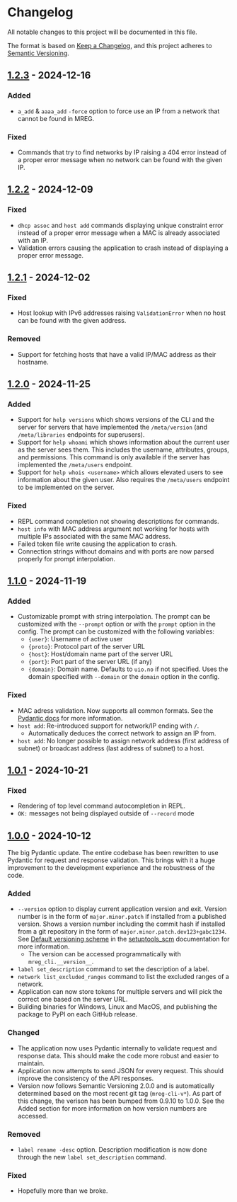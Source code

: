 # Changelog

All notable changes to this project will be documented in this file.

The format is based on [Keep a Changelog](https://keepachangelog.com/en/1.1.0/),
and this project adheres to [Semantic Versioning](https://semver.org/spec/v2.0.0.html).

<!-- ## Unreleased -->

## [1.2.3](https://github.com/unioslo/mreg-cli/releases/tag/1.2.3) - 2024-12-16

### Added

- `a_add` & `aaaa_add` `-force` option to force use an IP from a network that cannot be found in MREG.

### Fixed

- Commands that try to find networks by IP raising a 404 error instead of a proper error message when no network can be found with the given IP.

## [1.2.2](https://github.com/unioslo/mreg-cli/releases/tag/1.2.2) - 2024-12-09

### Fixed

- `dhcp assoc` and `host add` commands displaying unique constraint error instead of a proper error message when a MAC is already associated with an IP.
- Validation errors causing the application to crash instead of displaying a proper error message.

## [1.2.1](https://github.com/unioslo/mreg-cli/releases/tag/1.2.1) - 2024-12-02

### Fixed

- Host lookup with IPv6 addresses raising `ValidationError` when no host can be found with the given address.

### Removed

- Support for fetching hosts that have a valid IP/MAC address as their hostname.

## [1.2.0](https://github.com/unioslo/mreg-cli/releases/tag/1.2.0) - 2024-11-25

### Added

- Support for `help versions` which shows versions of the CLI and the server for servers that have implemented the `/meta/version` (and `/meta/libraries` endpoints for superusers).
- Support for `help whoami` which shows information about the current user as the server sees them. This includes the username, attributes, groups, and permissions. This command is only available if the server has implemented the `/meta/users` endpoint.
- Support for `help whois <username>` which allows elevated users to see information about the given user. Also requires the `/meta/users` endpoint to be implemented on the server.

### Fixed

- REPL command completion not showing descriptions for commands.
- `host info` with MAC address argument not working for hosts with multiple IPs associated with the same MAC address.
- Failed token file write causing the application to crash.
- Connection strings without domains and with ports are now parsed properly for prompt interpolation.

## [1.1.0](https://github.com/unioslo/mreg-cli/releases/tag/1.1.0) - 2024-11-19

### Added

- Customizable prompt with string interpolation. The prompt can be customized with the `--prompt` option or with the `prompt` option in the config. The prompt can be customized with the following variables:
  - `{user}`: Username of active user
  - `{proto}`: Protocol part of the server URL
  - `{host}`: Host/domain name part of the server URL
  - `{port}`: Port part of the server URL (if any)
  - `{domain}`: Domain name. Defaults to `uio.no` if not specified.
    Uses the domain specified with `--domain` or the `domain` option in the config.

### Fixed

- MAC adress validation. Now supports all common formats. See the [Pydantic docs](https://docs.pydantic.dev/latest/api/pydantic_extra_types_mac_address/) for more information.
- `host add`: Re-introduced support for network/IP ending with `/`.
  - Automatically deduces the correct network to assign an IP from.
- `host add`: No longer possible to assign network address (first address of subnet) or broadcast address (last address of subnet) to a host.

## [1.0.1](https://github.com/unioslo/mreg-cli/releases/tag/1.0.1) - 2024-10-21

### Fixed

- Rendering of top level command autocompletion in REPL.
- `OK:` messages not being displayed outside of `--record` mode

## [1.0.0](https://github.com/unioslo/mreg-cli/releases/tag/1.0.0) - 2024-10-12

The big Pydantic update. The entire codebase has been rewritten to use Pydantic for request and response validation. This brings with it a huge improvement to the development experience and the robustness of the code.

### Added

- `--version` option to display current application version and exit.
    Version number is in the form of `major.minor.patch` if installed from a published version.
    Shows a version number including the commit hash if installed from a git repository in the form of `major.minor.patch.dev123+gabc1234`.
    See [Default versioning scheme](https://setuptools-scm.readthedocs.io/en/latest/usage/#default-versioning-scheme) in the [setuptools_scm](https://github.com/pypa/setuptools_scm/) documentation for more information.
  - The version can be accessed programmatically with `mreg_cli.__version__`.
- `label set_description` command to set the description of a label.
- `network list_excluded_ranges` command to list the excluded ranges of a network.
- Application can now store tokens for multiple servers and will pick the correct one based on the server URL.
- Building binaries for Windows, Linux and MacOS, and publishing the package to PyPI on each GitHub release.

### Changed

- The application now uses Pydantic internally to validate request and response data. This should make the code more robust and easier to maintain.
- Application now attempts to send JSON for every request. This should improve the consistency of the API responses.
- Version now follows Semantic Versioning 2.0.0 and is automatically determined based on the most recent git tag (`mreg-cli-v*`). As part of this change, the verison has been bumped from 0.9.10 to 1.0.0. See the Added section for more information on how version numbers are accessed.

### Removed

- `label rename -desc` option. Description modification is now done through the new `label set_description` command.

### Fixed

- Hopefully more than we broke.
